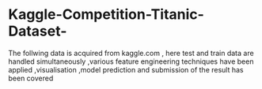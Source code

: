 # Kaggle-Competition-Titanic-Dataset-
The follwing data is acquired from kaggle.com , here test and train data are handled simultaneously ,various feature engineering techniques have been applied ,visualisation ,model prediction and submission of the result has been covered
